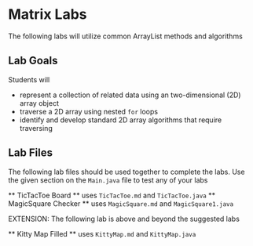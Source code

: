 # Matrix Labs
The following labs will utilize common ArrayList methods and algorithms

## Lab Goals
Students will 
- represent a collection of related data using an two-dimensional (2D) array object
- traverse a 2D array using nested `for` loops
- identify and develop standard 2D array algorithms that require traversing


## Lab Files
The following lab files should be used together to complete the labs. Use the given section on the `Main.java` file to test any of your labs

** TicTacToe Board ** uses `TicTacToe.md` and `TicTacToe.java`
** MagicSquare Checker ** uses `MagicSquare.md` and `MagicSquare1.java`

EXTENSION: The following lab is above and beyond the suggested labs

** Kitty Map Filled ** uses `KittyMap.md` and `KittyMap.java`

